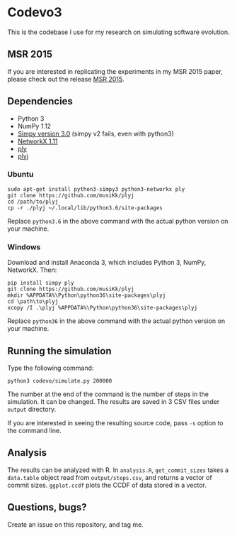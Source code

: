 # Codevo3
This is the codebase I use for my research on simulating software evolution.

## MSR 2015
If you are interested in replicating the experiments in my MSR 2015 paper, please check out the release [MSR 2015](https://github.com/linzhp/Codevo3/releases/tag/MSR2015).

## Dependencies
* Python 3
* NumPy 1.12
* [Simpy version 3.0](http://simpy.readthedocs.org/en/latest/)  (simpy v2 fails, even with python3)
* [NetworkX 1.11](https://networkx.github.io/)
* [ply](http://www.dabeaz.com/ply/)
* [plyj](https://github.com/musiKk/plyj)

### Ubuntu

```
sudo apt-get install python3-simpy3 python3-networkx ply
git clone https://github.com/musiKk/plyj
cd /path/to/plyj
cp -r ./plyj ~/.local/lib/python3.6/site-packages
```

Replace `python3.6` in the above command with the actual python version on your machine.

### Windows
Download and install Anaconda 3, which includes Python 3, NumPy, NetworkX. Then:

```
pip install simpy ply
git clone https://github.com/musiKk/plyj
mkdir %APPDATA%\Python\python36\site-packages\plyj
cd \path\to\plyj
xcopy /I .\plyj %APPDATA%\Python\python36\site-packages\plyj
```

Replace `python36` in the above command with the actual python version on your machine.

## Running the simulation
Type the following command:

```
python3 codevo/simulate.py 200000
```

The number at the end of the command is the number of steps in the simulation. It can be changed. The results are saved in 3 CSV files under `output` directory.

If you are interested in seeing the resulting source code, pass `-s` option to the command line.

## Analysis
The results can be analyzed with R. In `analysis.R`, `get_commit_sizes` takes a `data.table` object read from `output/steps.csv`, and returns a vector of commit sizes. `ggplot.ccdf` plots the CCDF of data stored in a vector.

## Questions, bugs?
Create an issue on this repository, and tag me.
